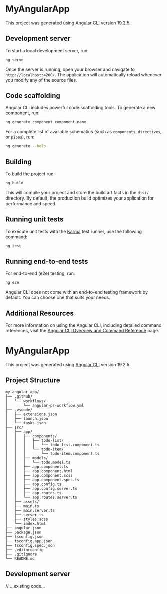 # MyAngularApp

This project was generated using [Angular CLI](https://github.com/angular/angular-cli) version 19.2.5.

## Development server

To start a local development server, run:

```bash
ng serve
```

Once the server is running, open your browser and navigate to `http://localhost:4200/`. The application will automatically reload whenever you modify any of the source files.

## Code scaffolding

Angular CLI includes powerful code scaffolding tools. To generate a new component, run:

```bash
ng generate component component-name
```

For a complete list of available schematics (such as `components`, `directives`, or `pipes`), run:

```bash
ng generate --help
```

## Building

To build the project run:

```bash
ng build
```

This will compile your project and store the build artifacts in the `dist/` directory. By default, the production build optimizes your application for performance and speed.

## Running unit tests

To execute unit tests with the [Karma](https://karma-runner.github.io) test runner, use the following command:

```bash
ng test
```

## Running end-to-end tests

For end-to-end (e2e) testing, run:

```bash
ng e2e
```

Angular CLI does not come with an end-to-end testing framework by default. You can choose one that suits your needs.

## Additional Resources

For more information on using the Angular CLI, including detailed command references, visit the [Angular CLI Overview and Command Reference](https://angular.dev/tools/cli) page.


# MyAngularApp

This project was generated using [Angular CLI](https://github.com/angular/angular-cli) version 19.2.5.

## Project Structure

```
my-angular-app/
├── .github/
│   └── workflows/
│       └── angular-pr-workflow.yml
├── .vscode/
│   ├── extensions.json
│   ├── launch.json
│   └── tasks.json
├── src/
│   ├── app/
│   │   ├── components/
│   │   │   ├── todo-list/
│   │   │   │   └── todo-list.component.ts
│   │   │   └── todo-item/
│   │   │       └── todo-item.component.ts
│   │   ├── models/
│   │   │   └── todo.model.ts
│   │   ├── app.component.ts
│   │   ├── app.component.html
│   │   ├── app.component.scss
│   │   ├── app.component.spec.ts
│   │   ├── app.config.ts
│   │   ├── app.config.server.ts
│   │   ├── app.routes.ts
│   │   └── app.routes.server.ts
│   ├── assets/
│   ├── main.ts
│   ├── main.server.ts
│   ├── server.ts
│   ├── styles.scss
│   └── index.html
├── angular.json
├── package.json
├── tsconfig.json
├── tsconfig.app.json
├── tsconfig.spec.json
├── .editorconfig
├── .gitignore
└── README.md
```

## Development server

// ...existing code...